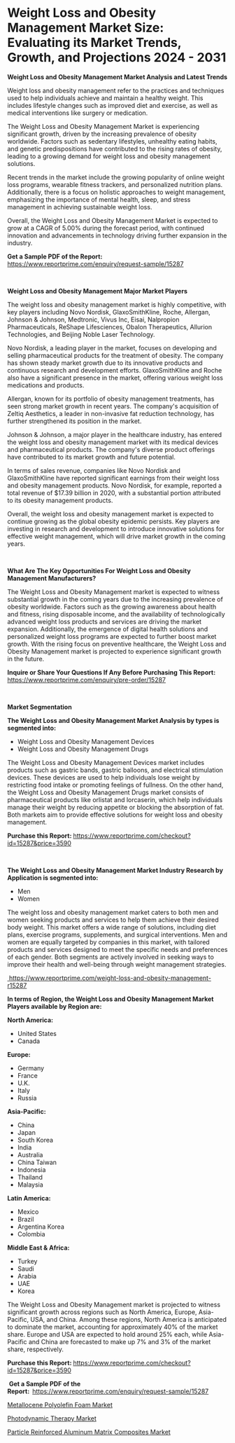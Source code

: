 <p><h1>Weight Loss and Obesity Management Market Size: Evaluating its Market Trends, Growth, and Projections 2024 - 2031</h1></p><p><strong>Weight Loss and Obesity Management Market Analysis and Latest Trends</strong></p>
<p><p>Weight loss and obesity management refer to the practices and techniques used to help individuals achieve and maintain a healthy weight. This includes lifestyle changes such as improved diet and exercise, as well as medical interventions like surgery or medication.</p><p>The Weight Loss and Obesity Management Market is experiencing significant growth, driven by the increasing prevalence of obesity worldwide. Factors such as sedentary lifestyles, unhealthy eating habits, and genetic predispositions have contributed to the rising rates of obesity, leading to a growing demand for weight loss and obesity management solutions.</p><p>Recent trends in the market include the growing popularity of online weight loss programs, wearable fitness trackers, and personalized nutrition plans. Additionally, there is a focus on holistic approaches to weight management, emphasizing the importance of mental health, sleep, and stress management in achieving sustainable weight loss.</p><p>Overall, the Weight Loss and Obesity Management Market is expected to grow at a CAGR of 5.00% during the forecast period, with continued innovation and advancements in technology driving further expansion in the industry.</p></p>
<p><strong>Get a Sample PDF of the Report:&nbsp;</strong> <a href="https://www.reportprime.com/enquiry/request-sample/15287">https://www.reportprime.com/enquiry/request-sample/15287</a></p>
<p>&nbsp;</p>
<p><strong>Weight Loss and Obesity Management Major Market Players</strong></p>
<p><p>The weight loss and obesity management market is highly competitive, with key players including Novo Nordisk, GlaxoSmithKline, Roche, Allergan, Johnson & Johnson, Medtronic, Vivus Inc, Eisai, Nalpropion Pharmaceuticals, ReShape Lifesciences, Obalon Therapeutics, Allurion Technologies, and Beijing Noble Laser Technology. </p><p>Novo Nordisk, a leading player in the market, focuses on developing and selling pharmaceutical products for the treatment of obesity. The company has shown steady market growth due to its innovative products and continuous research and development efforts. GlaxoSmithKline and Roche also have a significant presence in the market, offering various weight loss medications and products.</p><p>Allergan, known for its portfolio of obesity management treatments, has seen strong market growth in recent years. The company's acquisition of Zeltiq Aesthetics, a leader in non-invasive fat reduction technology, has further strengthened its position in the market.</p><p>Johnson & Johnson, a major player in the healthcare industry, has entered the weight loss and obesity management market with its medical devices and pharmaceutical products. The company's diverse product offerings have contributed to its market growth and future potential.</p><p>In terms of sales revenue, companies like Novo Nordisk and GlaxoSmithKline have reported significant earnings from their weight loss and obesity management products. Novo Nordisk, for example, reported a total revenue of $17.39 billion in 2020, with a substantial portion attributed to its obesity management products.</p><p>Overall, the weight loss and obesity management market is expected to continue growing as the global obesity epidemic persists. Key players are investing in research and development to introduce innovative solutions for effective weight management, which will drive market growth in the coming years.</p></p>
<p>&nbsp;</p>
<p><strong>What Are The Key Opportunities For Weight Loss and Obesity Management Manufacturers?</strong></p>
<p><p>The Weight Loss and Obesity Management market is expected to witness substantial growth in the coming years due to the increasing prevalence of obesity worldwide. Factors such as the growing awareness about health and fitness, rising disposable income, and the availability of technologically advanced weight loss products and services are driving the market expansion. Additionally, the emergence of digital health solutions and personalized weight loss programs are expected to further boost market growth. With the rising focus on preventive healthcare, the Weight Loss and Obesity Management market is projected to experience significant growth in the future.</p></p>
<p><strong>Inquire or Share Your Questions If Any Before Purchasing This Report:</strong> <a href="https://www.reportprime.com/enquiry/pre-order/15287">https://www.reportprime.com/enquiry/pre-order/15287</a></p>
<p>&nbsp;</p>
<p><strong>Market Segmentation</strong></p>
<p><strong>The Weight Loss and Obesity Management Market Analysis by types is segmented into:</strong></p>
<p><ul><li>Weight Loss and Obesity Management Devices</li><li>Weight Loss and Obesity Management Drugs</li></ul></p>
<p><p>The Weight Loss and Obesity Management Devices market includes products such as gastric bands, gastric balloons, and electrical stimulation devices. These devices are used to help individuals lose weight by restricting food intake or promoting feelings of fullness. On the other hand, the Weight Loss and Obesity Management Drugs market consists of pharmaceutical products like orlistat and lorcaserin, which help individuals manage their weight by reducing appetite or blocking the absorption of fat. Both markets aim to provide effective solutions for weight loss and obesity management.</p></p>
<p><strong>Purchase this Report:&nbsp;</strong><a href="https://www.reportprime.com/checkout?id=15287&price=3590">https://www.reportprime.com/checkout?id=15287&price=3590</a></p>
<p>&nbsp;</p>
<p><strong>The Weight Loss and Obesity Management Market Industry Research by Application is segmented into:</strong></p>
<p><ul><li>Men</li><li>Women</li></ul></p>
<p><p>The weight loss and obesity management market caters to both men and women seeking products and services to help them achieve their desired body weight. This market offers a wide range of solutions, including diet plans, exercise programs, supplements, and surgical interventions. Men and women are equally targeted by companies in this market, with tailored products and services designed to meet the specific needs and preferences of each gender. Both segments are actively involved in seeking ways to improve their health and well-being through weight management strategies.</p></p>
<p><a href="https://www.reportprime.com/weight-loss-and-obesity-management-r15287">&nbsp;https://www.reportprime.com/weight-loss-and-obesity-management-r15287</a></p>
<p><strong>In terms of Region, the Weight Loss and Obesity Management Market Players available by Region are:</strong></p>
<p>
    <p> <strong> North America: </strong>
        <ul>
            <li>United States</li>
            <li>Canada</li>
        </ul>
        </p> 
    <p> <strong> Europe: </strong>
        <ul>
            <li>Germany</li>
            <li>France</li>
            <li>U.K.</li>
            <li>Italy</li>
            <li>Russia</li>
        </ul>
        </p> 
    <p> <strong> Asia-Pacific: </strong>
        <ul>
            <li>China</li>
            <li>Japan</li>
            <li>South Korea</li>
            <li>India</li>
            <li>Australia</li>
            <li>China Taiwan</li>
            <li>Indonesia</li>
            <li>Thailand</li>
            <li>Malaysia</li>
        </ul>
        </p> 
    <p> <strong> Latin America: </strong>
        <ul>
            <li>Mexico</li>
            <li>Brazil</li>
            <li>Argentina Korea</li>
            <li>Colombia</li>
        </ul>
        </p> 
    <p> <strong> Middle East & Africa: </strong>
        <ul>
            <li>Turkey</li>
            <li>Saudi</li>
            <li>Arabia</li>
            <li>UAE</li>
            <li>Korea</li>
        </ul>
    </p>
    </p>
<p><p>The Weight Loss and Obesity Management market is projected to witness significant growth across regions such as North America, Europe, Asia-Pacific, USA, and China. Among these regions, North America is anticipated to dominate the market, accounting for approximately 40% of the market share. Europe and USA are expected to hold around 25% each, while Asia-Pacific and China are forecasted to make up 7% and 3% of the market share, respectively.</p></p>
<p><strong>Purchase this Report: </strong><a href="https://www.reportprime.com/checkout?id=15287&price=3590">https://www.reportprime.com/checkout?id=15287&price=3590</a></p>
<p>&nbsp;<strong>Get a Sample PDF of the Report:&nbsp;&nbsp;</strong><a href="https://www.reportprime.com/enquiry/request-sample/15287">https://www.reportprime.com/enquiry/request-sample/15287</a></p>
<p><strong></strong></p>
<p><p><a href="https://www.linkedin.com/pulse/metallocene-polyolefin-foam-market-size-growth-outlook-from-2024-i381e?trackingId=oFGfTA2E8rXsTqlNFpLP%2Bg%3D%3D">Metallocene Polyolefin Foam Market</a></p><p><a href="https://github.com/vimar16th/Market-Research-Report-List-4/blob/main/photodynamic-therapy-market.md">Photodynamic Therapy Market</a></p><p><a href="https://www.linkedin.com/pulse/particle-reinforced-aluminum-matrix-composites-market-l0xbe?trackingId=qlGlhhHlDjv83skI34t0Tg%3D%3D">Particle Reinforced Aluminum Matrix Composites Market</a></p></p>